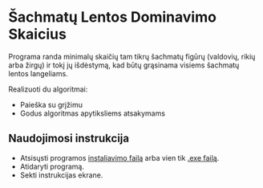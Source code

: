 # Šachmatų Lentos Dominavimo Skaicius


Programa randa minimalų skaičių tam tikrų šachmatų figūrų (valdovių, rikių arba žirgų) ir tokį jų išdėstymą, kad būtų grąsinama visiems šachmatų
lentos langeliams.


Realizuoti du algoritmai:

- Paieška su grįžimu
- Godus algoritmas apytiksliems atsakymams

## Naudojimosi instrukcija

 - Atsisųsti programos [instaliavimo failą](https://github.com/dovmar/DominavimoSkaicius/releases/latest/download/dominavimo_skaicius.msi) arba vien tik [.exe failą](https://github.com/dovmar/DominavimoSkaicius/releases/latest/download/dominavimo_skaicius.exe).
 - Atidaryti programą.
 - Sekti instrukcijas ekrane.
